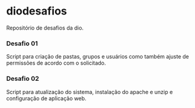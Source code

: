 # diodesafios
Repositório de desafios da dio.

### Desafio 01
Script para criação de pastas, grupos e usuários como também ajuste de permissões de acordo com o solicitado.

### Desafio 02
Script para atualização do sistema, instalação do apache e unzip e configuração de aplicação web.
